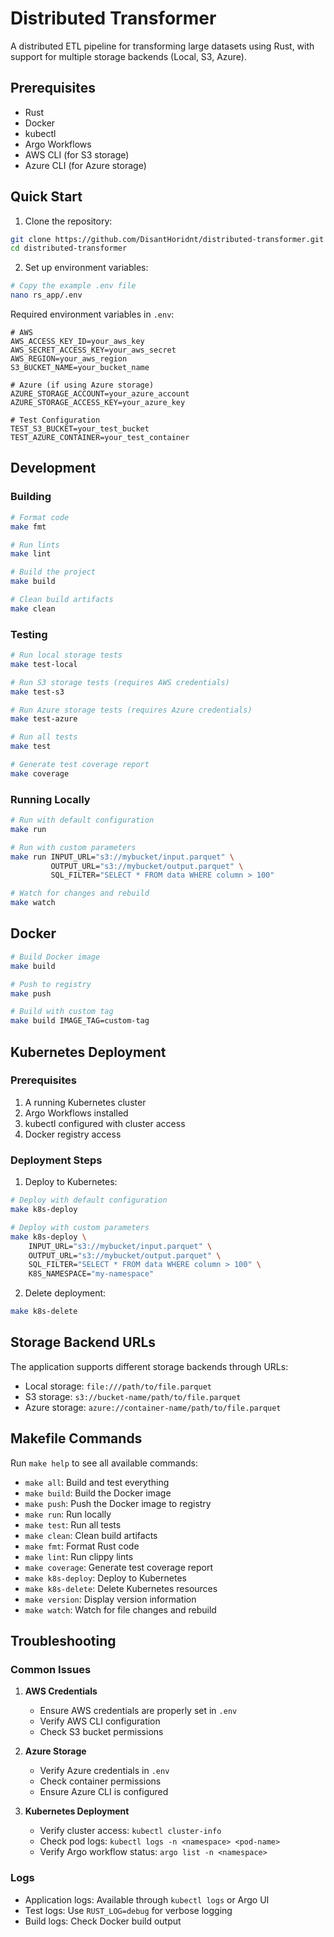 # Distributed Transformer

A distributed ETL pipeline for transforming large datasets using Rust, with support for multiple storage backends (Local, S3, Azure).

## Prerequisites

- Rust
- Docker
- kubectl
- Argo Workflows
- AWS CLI (for S3 storage)
- Azure CLI (for Azure storage)

## Quick Start

1. Clone the repository:
```bash
git clone https://github.com/DisantHoridnt/distributed-transformer.git
cd distributed-transformer
```

2. Set up environment variables:
```bash
# Copy the example .env file
nano rs_app/.env
```

Required environment variables in `.env`:
```env
# AWS
AWS_ACCESS_KEY_ID=your_aws_key
AWS_SECRET_ACCESS_KEY=your_aws_secret
AWS_REGION=your_aws_region
S3_BUCKET_NAME=your_bucket_name

# Azure (if using Azure storage)
AZURE_STORAGE_ACCOUNT=your_azure_account
AZURE_STORAGE_ACCESS_KEY=your_azure_key

# Test Configuration
TEST_S3_BUCKET=your_test_bucket
TEST_AZURE_CONTAINER=your_test_container
```

## Development

### Building

```bash
# Format code
make fmt

# Run lints
make lint

# Build the project
make build

# Clean build artifacts
make clean
```

### Testing

```bash
# Run local storage tests
make test-local

# Run S3 storage tests (requires AWS credentials)
make test-s3

# Run Azure storage tests (requires Azure credentials)
make test-azure

# Run all tests
make test

# Generate test coverage report
make coverage
```

### Running Locally

```bash
# Run with default configuration
make run

# Run with custom parameters
make run INPUT_URL="s3://mybucket/input.parquet" \
         OUTPUT_URL="s3://mybucket/output.parquet" \
         SQL_FILTER="SELECT * FROM data WHERE column > 100"

# Watch for changes and rebuild
make watch
```

## Docker

```bash
# Build Docker image
make build

# Push to registry
make push

# Build with custom tag
make build IMAGE_TAG=custom-tag
```

## Kubernetes Deployment

### Prerequisites
1. A running Kubernetes cluster
2. Argo Workflows installed
3. kubectl configured with cluster access
4. Docker registry access

### Deployment Steps

1. Deploy to Kubernetes:
```bash
# Deploy with default configuration
make k8s-deploy

# Deploy with custom parameters
make k8s-deploy \
    INPUT_URL="s3://mybucket/input.parquet" \
    OUTPUT_URL="s3://mybucket/output.parquet" \
    SQL_FILTER="SELECT * FROM data WHERE column > 100" \
    K8S_NAMESPACE="my-namespace"
```

2. Delete deployment:
```bash
make k8s-delete
```

## Storage Backend URLs

The application supports different storage backends through URLs:

- Local storage: `file:///path/to/file.parquet`
- S3 storage: `s3://bucket-name/path/to/file.parquet`
- Azure storage: `azure://container-name/path/to/file.parquet`

## Makefile Commands

Run `make help` to see all available commands:

- `make all`: Build and test everything
- `make build`: Build the Docker image
- `make push`: Push the Docker image to registry
- `make run`: Run locally
- `make test`: Run all tests
- `make clean`: Clean build artifacts
- `make fmt`: Format Rust code
- `make lint`: Run clippy lints
- `make coverage`: Generate test coverage report
- `make k8s-deploy`: Deploy to Kubernetes
- `make k8s-delete`: Delete Kubernetes resources
- `make version`: Display version information
- `make watch`: Watch for file changes and rebuild

## Troubleshooting

### Common Issues

1. **AWS Credentials**
   - Ensure AWS credentials are properly set in `.env`
   - Verify AWS CLI configuration
   - Check S3 bucket permissions

2. **Azure Storage**
   - Verify Azure credentials in `.env`
   - Check container permissions
   - Ensure Azure CLI is configured

3. **Kubernetes Deployment**
   - Verify cluster access: `kubectl cluster-info`
   - Check pod logs: `kubectl logs -n <namespace> <pod-name>`
   - Verify Argo workflow status: `argo list -n <namespace>`

### Logs

- Application logs: Available through `kubectl logs` or Argo UI
- Test logs: Use `RUST_LOG=debug` for verbose logging
- Build logs: Check Docker build output